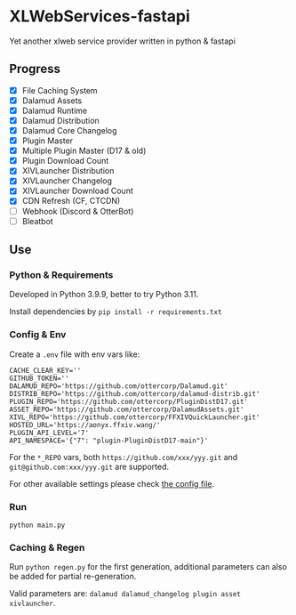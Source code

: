 # XLWebServices-fastapi
Yet another xlweb service provider written in python &amp; fastapi

## Progress

- [x] File Caching System
- [x] Dalamud Assets
- [x] Dalamud Runtime
- [x] Dalamud Distribution
- [x] Dalamud Core Changelog
- [x] Plugin Master
- [x] Multiple Plugin Master (D17 & old)
- [x] Plugin Download Count
- [x] XIVLauncher Distribution
- [x] XIVLauncher Changelog
- [x] XIVLauncher Download Count
- [x] CDN Refresh (CF, CTCDN)
- [ ] Webhook (Discord & OtterBot)
- [ ] Bleatbot

## Use

### Python & Requirements

Developed in Python 3.9.9, better to try Python 3.11.

Install dependencies by `pip install -r requirements.txt`

### Config & Env

Create a `.env` file with env vars like:

```
CACHE_CLEAR_KEY=''
GITHUB_TOKEN=''
DALAMUD_REPO='https://github.com/ottercorp/Dalamud.git'
DISTRIB_REPO='https://github.com/ottercorp/dalamud-distrib.git'
PLUGIN_REPO='https://github.com/ottercorp/PluginDistD17.git'
ASSET_REPO='https://github.com/ottercorp/DalamudAssets.git'
XIVL_REPO='https://github.com/ottercorp/FFXIVQuickLauncher.git'
HOSTED_URL='https://aonyx.ffxiv.wang/'
PLUGIN_API_LEVEL='7'
API_NAMESPACE='{"7": "plugin-PluginDistD17-main"}'
```

For the `*_REPO` vars, both `https://github.com/xxx/yyy.git` and `git@github.com:xxx/yyy.git` are supported.

For other available settings please check [the config file](/app/config/__init__.py).

### Run

`python main.py`

### Caching & Regen

Run `python regen.py` for the first generation, additional parameters can also be added for partial re-generation.

Valid parameters are: `dalamud dalamud_changelog plugin asset xivlauncher`.
